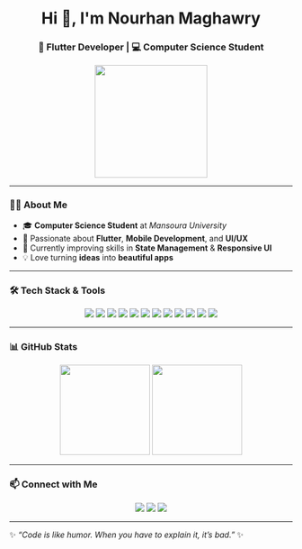 <h1 align="center">Hi 👋, I'm Nourhan Maghawry</h1>
<h3 align="center">🚀 Flutter Developer | 💻 Computer Science Student</h3>

<p align="center">
  <img src="https://media.giphy.com/media/WUlplcMpOCEmTGBtBW/giphy.gif" width="200">
</p>

---

### 👩‍💻 About Me
- 🎓 **Computer Science Student** at *Mansoura University*  
- 📱 Passionate about **Flutter**, **Mobile Development**, and **UI/UX**  
- 🌱 Currently improving skills in **State Management** & **Responsive UI**  
- 💡 Love turning **ideas** into **beautiful apps**  

---

### 🛠️ Tech Stack & Tools
<p align="center">
  <img src="https://img.shields.io/badge/Flutter-02569B?style=for-the-badge&logo=flutter&logoColor=white"/>
  <img src="https://img.shields.io/badge/Dart-0175C2?style=for-the-badge&logo=dart&logoColor=white"/>
  <img src="https://img.shields.io/badge/C%23-68217A?style=for-the-badge&logo=csharp&logoColor=white"/>
  <img src="https://img.shields.io/badge/C++-00599C?style=for-the-badge&logo=c%2B%2B&logoColor=white"/>
  <img src="https://img.shields.io/badge/HTML5-E34F26?style=for-the-badge&logo=html5&logoColor=white"/>
  <img src="https://img.shields.io/badge/CSS3-1572B6?style=for-the-badge&logo=css3&logoColor=white"/>
  <img src="https://img.shields.io/badge/Figma-F24E1E?style=for-the-badge&logo=figma&logoColor=white"/>
  <img src="https://img.shields.io/badge/UI%2FUX-Design-blueviolet?style=for-the-badge"/>
  <img src="https://img.shields.io/badge/API%20Integration-yellow?style=for-the-badge"/>
  <img src="https://img.shields.io/badge/Problem%20Solving-green?style=for-the-badge"/>
  <img src="https://img.shields.io/badge/OOP-Concepts-ff69b4?style=for-the-badge"/>
  <img src="https://img.shields.io/badge/Git%20%26%20GitHub-181717?style=for-the-badge&logo=github&logoColor=white"/>
</p>

---

### 📊 GitHub Stats
<p align="center">
  <img src="https://github-readme-stats.vercel.app/api?username=Nourhan-mo7amed&show_icons=true&theme=radical" height="160"/>
  <img src="https://github-readme-stats.vercel.app/api/top-langs/?username=Nourhan-mo7amed&layout=compact&theme=radical" height="160"/>
</p>

---

### 📫 Connect with Me
<p align="center">
  <a href="mailto:nourhan.moh71@gmail.com"><img src="https://img.shields.io/badge/Email-D14836?style=for-the-badge&logo=gmail&logoColor=white"></a>
  <a href="https://www.linkedin.com/in/nourhan-maghawry-bb3157316"><img src="https://img.shields.io/badge/LinkedIn-0077B5?style=for-the-badge&logo=linkedin&logoColor=white"></a>
  <a href="https://github.com/Nourhan-mo7amed"><img src="https://img.shields.io/badge/GitHub-181717?style=for-the-badge&logo=github&logoColor=white"></a>
</p>

---

✨ *“Code is like humor. When you have to explain it, it’s bad.”* ✨
